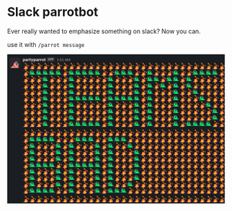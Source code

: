 # Slack parrotbot
Ever really wanted to emphasize something on slack? Now you can.

use it with `/parrot message`

![example](example.gif)
